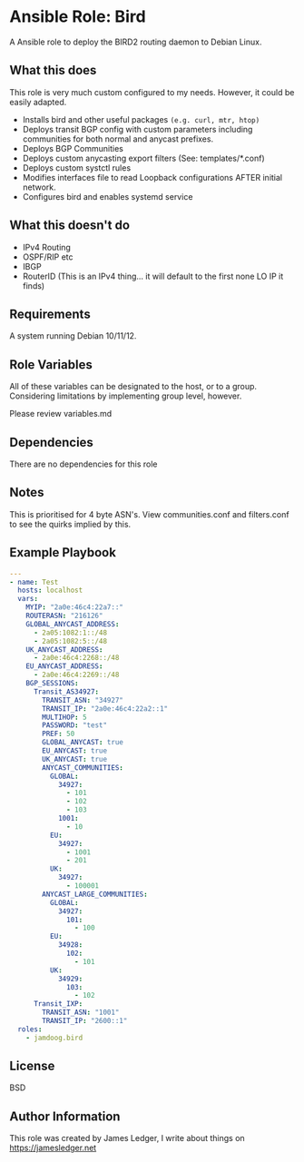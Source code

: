 Ansible Role: Bird
=========

A Ansible role to deploy the BIRD2 routing daemon to Debian Linux.


What this does
---------------

This role is very much custom configured to my needs. However, it could be easily adapted.

- Installs bird and other useful packages `(e.g. curl, mtr, htop)`
- Deploys transit BGP config with custom parameters including communities for both normal and anycast prefixes.
- Deploys BGP Communities
- Deploys custom anycasting export filters (See: templates/*.conf)
- Deploys custom systctl rules
- Modifies interfaces file to read Loopback configurations AFTER initial network.
- Configures bird and enables systemd service

What this doesn't do
-----------

- IPv4 Routing
- OSPF/RIP etc
- IBGP
- RouterID (This is an IPv4 thing... it will default to the first none LO IP it finds)

Requirements
------------

A system running Debian 10/11/12. 

Role Variables
--------------

All of these variables can be designated to the host, or to a group. Considering limitations by implementing group level, however.

Please review variables.md

Dependencies
------------

There are no dependencies for this role

Notes
------------

This is prioritised for 4 byte ASN's. View communities.conf and filters.conf to see the quirks implied by this.

Example Playbook
----------------

```yaml
---
- name: Test
  hosts: localhost
  vars:
    MYIP: "2a0e:46c4:22a7::"
    ROUTERASN: "216126"
    GLOBAL_ANYCAST_ADDRESS:
      - 2a05:1082:1::/48
      - 2a05:1082:5::/48
    UK_ANYCAST_ADDRESS:
      - 2a0e:46c4:2268::/48
    EU_ANYCAST_ADDRESS:
      - 2a0e:46c4:2269::/48
    BGP_SESSIONS:
      Transit_AS34927:
        TRANSIT_ASN: "34927"
        TRANSIT_IP: "2a0e:46c4:22a2::1"
        MULTIHOP: 5
        PASSWORD: "test"
        PREF: 50
        GLOBAL_ANYCAST: true
        EU_ANYCAST: true
        UK_ANYCAST: true
        ANYCAST_COMMUNITIES:
          GLOBAL:
            34927:
              - 101
              - 102
              - 103
            1001:
              - 10
          EU:
            34927:
              - 1001
              - 201
          UK:
            34927:
              - 100001
        ANYCAST_LARGE_COMMUNITIES:
          GLOBAL:
            34927:
              101:
                - 100
          EU:
            34928:
              102:
                - 101
          UK:
            34929:
              103:
                - 102
      Transit_IXP:
        TRANSIT_ASN: "1001"
        TRANSIT_IP: "2600::1"
  roles:
    - jamdoog.bird
```

License
-------

BSD

Author Information
------------------

This role was created by James Ledger, I write about things on https://jamesledger.net